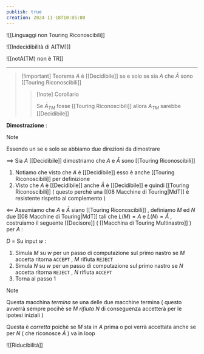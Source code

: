 ```yaml
---
publish: true
creation: 2024-11-18T10:05:00
---
```

![[Linguaggi non Touring Riconoscibili]]

![[Indecidibilità di A(TM)]] 

![[notA(TM) non è TR]]

---

>[!important] Teorema 
$A$ è [[Decidibile]] se e solo se sia $A$ che $\bar{A}$ sono [[Touring Riconoscibili]]
>
>>[!note] Corollario
>>
>>Se $\bar{A}_{TM}$ fosse [[Touring Riconoscibili]] allora $A_{TM}$ sarebbe [[Decidibile]]
>>

**Dimostrazione** : 

>[!note] 
>Essendo un se e solo se abbiamo due direzioni da dimostrare 

$\implies$ 
Sia $A$ [[Decidibile]] dimostriamo che $A$ e $\bar{A}$ sono [[Touring Riconoscibili]] 
1. Notiamo che visto che $A$ è [[Decidibile]] esso è anche [[Touring Riconoscibili]] per definizione 
2. Visto che $A$ è [[Decidibile]] anche $\bar{A}$ è [[Decidibile]] e quindi [[Touring Riconoscibili]] ( questo perchè una [[08 Macchine di Touring|MdT]] è resistente rispetto al complemento )

$\impliedby$ 
Assumiamo che $A$ e $\bar{A}$ siano [[Touring Riconoscibili]] , definiamo $M$ ed $N$ due [[08 Macchine di Touring|MdT]] tali che $L(M)=A$ e $L(N)=\bar{A}$ , costruiamo il seguente [[Decisore]] ( [[Macchina di Touring Multinastro]] ) per $A$ :

$D$ = Su input $w$ :
1. Simula $M$ su $w$ per un passo di computazione sul primo nastro se $M$ accetta ritorna `ACCEPT` , $M$ rifiuta `REJECT`
2. Simula $N$ su $w$ per un passo di computazione sul primo nastro se $N$ accetta ritorna `REJECT` , $N$ rifiuta `ACCEPT`
3. Torna al passo $1$ 

>[!note] 
>Questa macchina *termina* se una delle due macchine termina ( questo avverrà sempre pocihè se $M$ *rifiuta* $N$ di conseguenza accetterà per le ipotesi iniziali )
>
>Questa è *corretta* poichè se $M$ sta in $A$ prima o poi verrà accettata anche se per $N$ ( che riconosce $\bar{A}$ ) va in loop 
>

![[Riducibilità]]